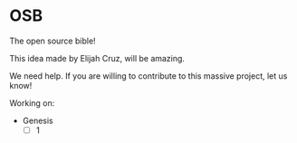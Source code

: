# OSB

The open source bible!

This idea made by Elijah Cruz, will be amazing.

We need help. If you are willing to contribute to this massive project, let us know!

Working on:

- Genesis
    - [ ] 1